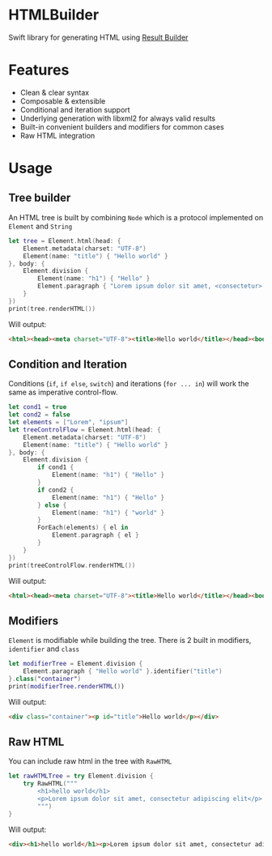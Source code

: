 # HTMLBuilder

Swift library for generating HTML using  [Result Builder](https://github.com/apple/swift-evolution/blob/main/proposals/0289-result-builders.md)

# Features

- Clean & clear syntax
- Composable & extensible
- Conditional and iteration support
- Underlying generation with libxml2 for always valid results
- Built-in convenient builders and modifiers for common cases
- Raw HTML integration

# Usage

## Tree builder

An HTML tree is built by combining `Node` which is a protocol implemented on `Element` and `String`

```swift
let tree = Element.html(head: {
    Element.metadata(charset: "UTF-8")
    Element(name: "title") { "Hello world" }
}, body: {
    Element.division {
        Element(name: "h1") { "Hello" }
        Element.paragraph { "Lorem ipsum dolor sit amet, <consectetur> adipiscing elit, sed & eiusmod." }
    }
})
print(tree.renderHTML())
```
Will output:
```html
<html><head><meta charset="UTF-8"><title>Hello world</title></head><body><div><h1>Hello</h1><p>Lorem ipsum dolor sit amet, &lt;consectetur&gt; adipiscing&nbsp;elit, sed &amp; eiusmod.</p></div></body></html>
```

## Condition and Iteration
Conditions (`if`, `if else`, `switch`) and iterations (`for ... in`) will work the same as imperative control-flow.

```swift
let cond1 = true
let cond2 = false
let elements = ["Lorem", "ipsum"]
let treeControlFlow = Element.html(head: {
    Element.metadata(charset: "UTF-8")
    Element(name: "title") { "Hello world" }
}, body: {
    Element.division {
        if cond1 {
            Element(name: "h1") { "Hello" }
        }
        if cond2 {
            Element(name: "h1") { "Hello" }
        } else {
            Element(name: "h1") { "world" }
        }
        ForEach(elements) { el in
            Element.paragraph { el }
        }
    }
})
print(treeControlFlow.renderHTML())
```
Will output:
```html
<html><head><meta charset="UTF-8"><title>Hello world</title></head><body><div><h1>Hello</h1><h1>world</h1><p>Lorem</p><p>ipsum</p></div></body></html>
```

## Modifiers

`Element` is modifiable while building the tree. 
There is 2 built in modifiers, `identifier` and `class`

```swift
let modifierTree = Element.division {
    Element.paragraph { "Hello world" }.identifier("title")
}.class("container")
print(modifierTree.renderHTML())
```

Will output:
```html
<div class="container"><p id="title">Hello world</p></div>
```

## Raw HTML
You can include raw html in the tree with `RawHTML` 
```swift
let rawHTMLTree = try Element.division {
    try RawHTML("""
        <h1>hello world</h1>
        <p>Lorem ipsum dolor sit amet, consectetur adipiscing elit</p>
        """)
}
```
Will output:
```html
<div><h1>hello world</h1><p>Lorem ipsum dolor sit amet, consectetur adipiscing elit</p></div>
```
